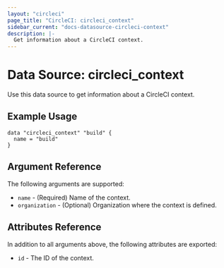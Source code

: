 ```yaml
---
layout: "circleci"
page_title: "CircleCI: circleci_context"
sidebar_current: "docs-datasource-circleci-context"
description: |-
  Get information about a CircleCI context.
---
```


# Data Source: circleci_context

Use this data source to get information about a CircleCI context.

## Example Usage

```hcl
data "circleci_context" "build" {
  name = "build"
}
```

## Argument Reference

The following arguments are supported:

* `name` - (Required) Name of the context.
* `organization` - (Optional) Organization where the context is defined.

## Attributes Reference

In addition to all arguments above, the following attributes are exported:

* `id` - The ID of the context.
